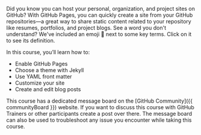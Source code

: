 Did you know you can  host your personal, organization, and project sites on GitHub? With GitHub Pages, you can quickly create a site from your GitHub repositories—a great way to share static content related to your repository like resumes, portfolios, and project blogs. See a word you don't understand? We've included an emoji :book: next to some key terms. Click on it to see its definition.

In this course, you’ll learn how to:

- Enable GitHub Pages
- Choose a theme with Jekyll
- Use YAML front matter
- Customize your site
- Create and edit blog posts

This course has a dedicated message board on the [GitHub Community]({{ communityBoard }}) website. If you want to discuss this course with GitHub Trainers or other participants create a post over there. The message board can also be used to troubleshoot any issue you encounter while taking this course.
